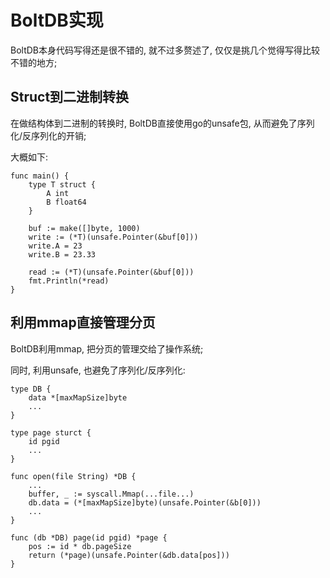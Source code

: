 # BoltDB实现

BoltDB本身代码写得还是很不错的, 就不过多赘述了, 仅仅是挑几个觉得写得比较不错的地方;

## Struct到二进制转换

在做结构体到二进制的转换时, BoltDB直接使用go的unsafe包, 从而避免了序列化/反序列化的开销;

大概如下:

```
func main() {
	type T struct {
		A int
		B float64
	}

	buf := make([]byte, 1000)
	write := (*T)(unsafe.Pointer(&buf[0]))
	write.A = 23
	write.B = 23.33

	read := (*T)(unsafe.Pointer(&buf[0]))
	fmt.Println(*read)
}
```

## 利用mmap直接管理分页

BoltDB利用mmap, 把分页的管理交给了操作系统;

同时, 利用unsafe, 也避免了序列化/反序列化:

```
type DB {
    data *[maxMapSize]byte
    ...
}

type page sturct {
    id pgid
    ...
}

func open(file String) *DB {
    ...
    buffer, _ := syscall.Mmap(...file...)
    db.data = (*[maxMapSize]byte)(unsafe.Pointer(&b[0]))
    ...
}

func (db *DB) page(id pgid) *page {
    pos := id * db.pageSize
    return (*page)(unsafe.Pointer(&db.data[pos]))
}
```



